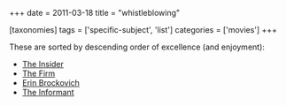 +++
date = 2011-03-18
title = "whistleblowing"

[taxonomies]
tags = ['specific-subject', 'list']
categories = ['movies']
+++

These are sorted by descending order of excellence (and enjoyment):

-   [The Insider]
-   [The Firm]
-   [Erin Brockovich]
-   [The Informant]

  [The Insider]: http://tshepang.net/the-insider-1999
  [The Firm]: http://tshepang.net/the-firm-1993
  [Erin Brockovich]: http://tshepang.net/erin-brockovich-2000
  [The Informant]: http://tshepang.net/the-informant-2009
